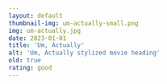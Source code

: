```yaml
---
layout: default
thumbnail-img: um-actually-small.png
img: um-actually.jpg
date: 2023-01-01
title: 'Um, Actually'
alt: 'Um, Actually stylized movie heading'
old: true
rating: good
---
```

